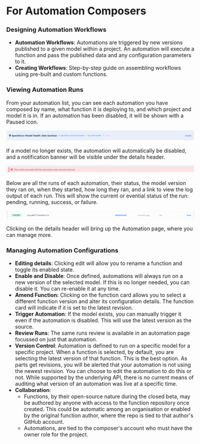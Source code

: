 # For Automation Composers

### Designing Automation Workflows
- **Automation Workflows**: Automations are triggered by new versions published to a given model within a project. An automation will execute a function and pass the published data and any configuration parameters to it.
- **Creating Workflows**: Step-by-step guide on assembling workflows using pre-built and custom functions.

### Viewing Automation Runs

From your automation list, you can see each automation you have composed by name, what function it is deploying to, and which project and model it is in. If an automation has been disabled, it will be shown with a Paused icon.

![A registered automation](./img/paused-status.png)

If a model no longer exists, the automation will automatically be disabled, and a notification banner will be visible under the details header.

![model removed error](./img/model-error.png)

Below are all the runs of each automation, their status, the model version they ran on, when they started, how long they ran, and a link to view the log output of each run. This will show the current or evential status of the run: pending, running, success, or failure.

![automation run indicating success](./img/run-success.png)

Clicking on the details header will bring up the Automation page, where you can manage more.

### Managing Automation Configurations

- **Editing details**: Clicking edit will allow you to rename a function and toggle its enabled state.
- **Enable and Disable**: Once defined, automations will always run on a new version of the selected model. If this is no longer needed, you can disable it. You can re-enable it at any time.
- **Amend Function:** Clicking on the function card allows you to select a different function version and alter its configuration details. The function card will indicate if it is set to the latest revision.
- **Trigger Automation**: If the model exists, you can manually trigger it even if the automation is disabled. This will use the latest version as the source.
- **Review Runs**: The same runs review is available in an automation page focussed on just that automation.
- **Version Control**: Automation is defined to run on a specific model for a specific project. When a function is selected, by default, you are selecting the latest version of that function. This is the best option. As parts get revisions, you will be alerted that your automation is not using the newest revision. You can choose to edit the automation to do this or not. While supported by the underlying API, there is no current means of auditing what version of an automation was live at a specific time.
- **Collaboration**:
    - Functions, by their open-source nature during the closed beta, may be authored by anyone with access to the function repository once created. This could be automatic among an organisation or enabled by the original function author, where the repo is tied to that author's GitHub account.
    - Automations, are tied to the composer's account who must have the owner role for the project.
